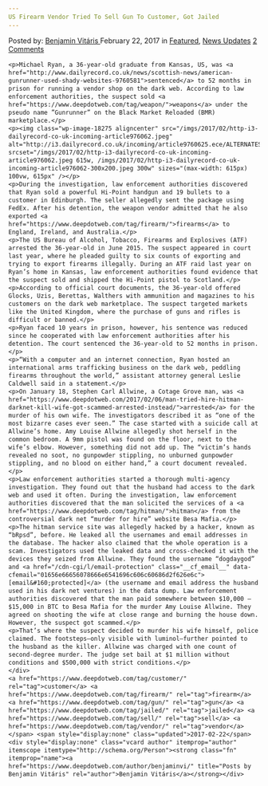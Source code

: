 ```yaml
---
US Firearm Vendor Tried To Sell Gun To Customer, Got Jailed
---
```

<article class="post-listing post-18271 post type-post status-publish format-standard has-post-thumbnail hentry  tag-customer tag-firearm tag-gun tag-jailed tag-sell tag-vendor">
    <div class="post-inner">
        <span>Posted by: <a href="https://www.deepdotweb.com/author/benjaminvi/" title="">Benjamin Vitáris </a></span>
    <span>February 22, 2017</span>
    <span>in <a href="https://www.deepdotweb.com/category/deepdot-news/" rel="category tag">Featured</a>, <a href="https://www.deepdotweb.com/category/news-updates/" rel="category tag">News Updates</a></span>
    <span><a href="https://www.deepdotweb.com/2017/02/22/us-firearm-vendor-tried-sell-gun-customer-got-jailed/#comments">2 Comments</a></span>
    </p>
    <div class="clear"></div>
    
    <p>Michael Ryan, a 36-year-old graduate from Kansas, US, was <a href="http://www.dailyrecord.co.uk/news/scottish-news/american-gunrunner-used-shady-websites-9760581">sentenced</a> to 52 months in prison for running a vendor shop on the dark web. According to law enforcement authorities, the suspect sold <a href="https://www.deepdotweb.com/tag/weapon/">weapons</a> under the pseudo name ”Gunrunner” on the Black Market Reloaded (BMR) marketplace.</p>
    <p><img class="wp-image-18275 aligncenter" src="/imgs/2017/02/http-i3-dailyrecord-co-uk-incoming-article976062.jpeg" alt="http://i3.dailyrecord.co.uk/incoming/article9760625.ece/ALTERNATES/s615/gunrunner.jpg" srcset="/imgs/2017/02/http-i3-dailyrecord-co-uk-incoming-article976062.jpeg 615w, /imgs/2017/02/http-i3-dailyrecord-co-uk-incoming-article976062-300x200.jpeg 300w" sizes="(max-width: 615px) 100vw, 615px" /></p>
    <p>During the investigation, law enforcement authorities discovered that Ryan sold a powerful Hi-Point handgun and 19 bullets to a customer in Edinburgh. The seller allegedly sent the package using FedEx. After his detention, the weapon vendor admitted that he also exported <a href="https://www.deepdotweb.com/tag/firearm/">firearms</a> to England, Ireland, and Australia.</p>
    <p>The US Bureau of Alcohol, Tobacco, Firearms and Explosives (ATF) arrested the 36-year-old in June 2015. The suspect appeared in court last year, where he pleaded guilty to six counts of exporting and trying to export firearms illegally. During an ATF raid last year on Ryan’s home in Kansas, law enforcement authorities found evidence that the suspect sold and shipped the Hi-Point pistol to Scotland.</p>
    <p>According to official court documents, the 36-year-old offered Glocks, Uzis, Berettas, Walthers with ammunition and magazines to his customers on the dark web marketplace. The suspect targeted markets like the United Kingdom, where the purchase of guns and rifles is difficult or banned.</p>
    <p>Ryan faced 10 years in prison, however, his sentence was reduced since he cooperated with law enforcement authorities after his detention. The court sentenced the 36-year-old to 52 months in prison.</p>
    <p>“With a computer and an internet connection, Ryan hosted an international arms trafficking business on the dark web, peddling firearms throughout the world,” assistant attorney general Leslie Caldwell said in a statement.</p>
    <p>On January 18, Stephen Carl Allwine, a Cotage Grove man, was <a href="https://www.deepdotweb.com/2017/02/06/man-tried-hire-hitman-darknet-kill-wife-got-scammed-arrested-instead/">arrested</a> for the murder of his own wife. The investigators described it as “one of the most bizarre cases ever seen.” The case started with a suicide call at Allwine’s home. Amy Louise Allwine allegedly shot herself in the common bedroom. A 9mm pistol was found on the floor, next to the wife’s elbow. However, something did not add up. The “victim’s hands revealed no soot, no gunpowder stippling, no unburned gunpowder stippling, and no blood on either hand,” a court document revealed.</p>
    <p>Law enforcement authorities started a thorough multi-agency investigation. They found out that the husband had access to the dark web and used it often. During the investigation, law enforcement authorities discovered that the man solicited the services of a <a href="https://www.deepdotweb.com/tag/hitman/">hitman</a> from the controversial dark net “murder for hire” website Besa Mafia.</p>
    <p>The hitman service site was allegedly hacked by a hacker, known as “bRpsd”, before. He leaked all the usernames and email addresses in the database. The hacker also claimed that the whole operation is a scam. Investigators used the leaked data and cross-checked it with the devices they seized from Allwine. They found the username “dogdaygod” and <a href="/cdn-cgi/l/email-protection" class="__cf_email__" data-cfemail="01656e66656078666e6541696c606c60686d2f626e6c">[email&#160;protected]</a> (the username and email address the husband used in his dark net ventures) in the data dump. Law enforcement authorities discovered that the man paid somewhere between $10,000 – $15,000 in BTC to Besa Mafia for the murder Amy Louise Allwine. They agreed on shooting the wife at close range and burning the house down. However, the suspect got scammed.</p>
    <p>That’s where the suspect decided to murder his wife himself, police claimed. The footsteps—only visible with luminol—further pointed to the husband as the killer. Allwine was charged with one count of second-degree murder. The judge set bail at $1 million without conditions and $500,000 with strict conditions.</p>
    </div>
    <a href="https://www.deepdotweb.com/tag/customer/" rel="tag">customer</a> <a href="https://www.deepdotweb.com/tag/firearm/" rel="tag">firearm</a> <a href="https://www.deepdotweb.com/tag/gun/" rel="tag">gun</a> <a href="https://www.deepdotweb.com/tag/jailed/" rel="tag">jailed</a> <a href="https://www.deepdotweb.com/tag/sell/" rel="tag">sell</a> <a href="https://www.deepdotweb.com/tag/vendor/" rel="tag">vendor</a></span> <span style="display:none" class="updated">2017-02-22</span>
    <div style="display:none" class="vcard author" itemprop="author" itemscope itemtype="http://schema.org/Person"><strong class="fn" itemprop="name"><a href="https://www.deepdotweb.com/author/benjaminvi/" title="Posts by Benjamin Vitáris" rel="author">Benjamin Vitáris</a></strong></div>
    
